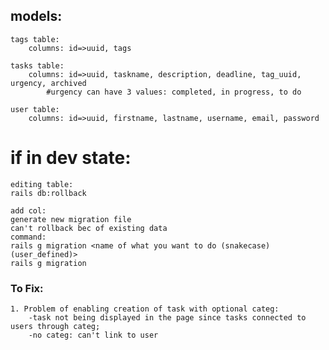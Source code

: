 ## models:
    tags table:
        columns: id=>uuid, tags

    tasks table: 
        columns: id=>uuid, taskname, description, deadline, tag_uuid, urgency, archived
            #urgency can have 3 values: completed, in progress, to do

    user table:
        columns: id=>uuid, firstname, lastname, username, email, password 



# if in dev state:
    editing table:
    rails db:rollback

    add col:
    generate new migration file
    can't rollback bec of existing data
    command:
    rails g migration <name of what you want to do (snakecase) (user_defined)>
    rails g migration 


### To Fix:
    1. Problem of enabling creation of task with optional categ:
        -task not being displayed in the page since tasks connected to users through categ;
        -no categ: can't link to user
        
